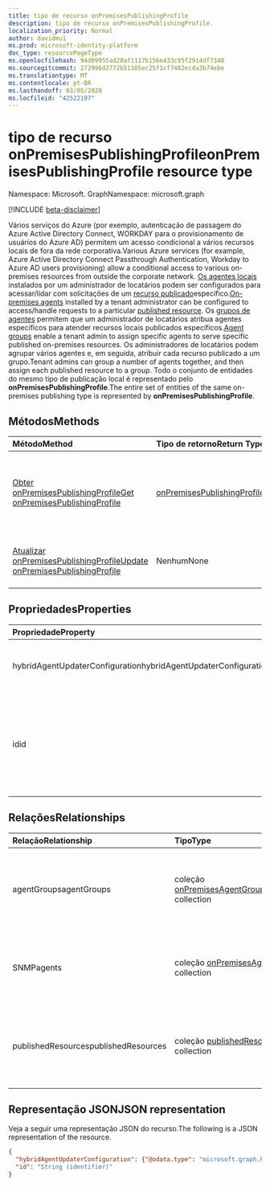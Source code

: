 ```yaml
---
title: tipo de recurso onPremisesPublishingProfile
description: tipo de recurso onPremisesPublishingProfile.
localization_priority: Normal
author: davidmu1
ms.prod: microsoft-identity-platform
doc_type: resourcePageType
ms.openlocfilehash: 94d09955ad20af1117b156e433c95f2914df7348
ms.sourcegitcommit: 272996d2772b51105ec25f1cf7482ecda3b74ebe
ms.translationtype: MT
ms.contentlocale: pt-BR
ms.lasthandoff: 03/05/2020
ms.locfileid: "42522197"
---
```

# <a name="onpremisespublishingprofile-resource-type"></a><span data-ttu-id="77f99-103">tipo de recurso onPremisesPublishingProfile</span><span class="sxs-lookup"><span data-stu-id="77f99-103">onPremisesPublishingProfile resource type</span></span>

<span data-ttu-id="77f99-104">Namespace: Microsoft. Graph</span><span class="sxs-lookup"><span data-stu-id="77f99-104">Namespace: microsoft.graph</span></span>

[!INCLUDE [beta-disclaimer](../../includes/beta-disclaimer.md)]

<span data-ttu-id="77f99-105">Vários serviços do Azure (por exemplo, autenticação de passagem do Azure Active Directory Connect, WORKDAY para o provisionamento de usuários do Azure AD) permitem um acesso condicional a vários recursos locais de fora da rede corporativa.</span><span class="sxs-lookup"><span data-stu-id="77f99-105">Various Azure services (for example, Azure Active Directory Connect Passthrough Authentication, Workday to Azure AD users provisioning) allow a conditional access to various on-premises resources from outside the corporate network.</span></span> <span data-ttu-id="77f99-106">[Os agentes locais](onpremisesagent.md) instalados por um administrador de locatários podem ser configurados para acessar/lidar com solicitações de um [recurso publicado](publishedresource.md)específico.</span><span class="sxs-lookup"><span data-stu-id="77f99-106">[On-premises agents](onpremisesagent.md) installed by a tenant administrator can be configured to access/handle requests to a particular [published resource](publishedresource.md).</span></span>
<span data-ttu-id="77f99-107">Os [grupos de agentes](onpremisesagentgroup.md) permitem que um administrador de locatários atribua agentes específicos para atender recursos locais publicados específicos.</span><span class="sxs-lookup"><span data-stu-id="77f99-107">[Agent groups](onpremisesagentgroup.md) enable a tenant admin to assign specific agents to serve specific published on-premises resources.</span></span> <span data-ttu-id="77f99-108">Os administradores de locatários podem agrupar vários agentes e, em seguida, atribuir cada recurso publicado a um grupo.</span><span class="sxs-lookup"><span data-stu-id="77f99-108">Tenant admins can group a number of agents together, and then assign each published resource to a group.</span></span> <span data-ttu-id="77f99-109">Todo o conjunto de entidades do mesmo tipo de publicação local é representado pelo **onPremisesPublishingProfile**.</span><span class="sxs-lookup"><span data-stu-id="77f99-109">The entire set of entities of the same on-premises publishing type is represented by **onPremisesPublishingProfile**.</span></span>

## <a name="methods"></a><span data-ttu-id="77f99-110">Métodos</span><span class="sxs-lookup"><span data-stu-id="77f99-110">Methods</span></span>

| <span data-ttu-id="77f99-111">Método</span><span class="sxs-lookup"><span data-stu-id="77f99-111">Method</span></span>       | <span data-ttu-id="77f99-112">Tipo de retorno</span><span class="sxs-lookup"><span data-stu-id="77f99-112">Return Type</span></span> | <span data-ttu-id="77f99-113">Descrição</span><span class="sxs-lookup"><span data-stu-id="77f99-113">Description</span></span> |
|:-------------|:------------|:------------|
| [<span data-ttu-id="77f99-114">Obter onPremisesPublishingProfile</span><span class="sxs-lookup"><span data-stu-id="77f99-114">Get onPremisesPublishingProfile</span></span>](../api/onpremisespublishingprofile-get.md) | [<span data-ttu-id="77f99-115">onPremisesPublishingProfile</span><span class="sxs-lookup"><span data-stu-id="77f99-115">onPremisesPublishingProfile</span></span>](onpremisespublishingprofile.md) | <span data-ttu-id="77f99-116">Leia as propriedades e os relacionamentos de um objeto **onPremisesPublishingProfile** .</span><span class="sxs-lookup"><span data-stu-id="77f99-116">Read the properties and relationships of an **onPremisesPublishingProfile** object.</span></span> |
| [<span data-ttu-id="77f99-117">Atualizar onPremisesPublishingProfile</span><span class="sxs-lookup"><span data-stu-id="77f99-117">Update onPremisesPublishingProfile</span></span>](../api/onpremisespublishingprofile-update.md) | <span data-ttu-id="77f99-118">Nenhum</span><span class="sxs-lookup"><span data-stu-id="77f99-118">None</span></span> | <span data-ttu-id="77f99-119">Atualize um objeto [onPremisesPublishingProfile](onpremisespublishingprofile.md) .</span><span class="sxs-lookup"><span data-stu-id="77f99-119">Update an [onPremisesPublishingProfile](onpremisespublishingprofile.md) object.</span></span>

## <a name="properties"></a><span data-ttu-id="77f99-120">Propriedades</span><span class="sxs-lookup"><span data-stu-id="77f99-120">Properties</span></span>

| <span data-ttu-id="77f99-121">Propriedade</span><span class="sxs-lookup"><span data-stu-id="77f99-121">Property</span></span>     | <span data-ttu-id="77f99-122">Tipo</span><span class="sxs-lookup"><span data-stu-id="77f99-122">Type</span></span>        | <span data-ttu-id="77f99-123">Descrição</span><span class="sxs-lookup"><span data-stu-id="77f99-123">Description</span></span> |
|:-------------|:------------|:------------|
|<span data-ttu-id="77f99-124">hybridAgentUpdaterConfiguration</span><span class="sxs-lookup"><span data-stu-id="77f99-124">hybridAgentUpdaterConfiguration</span></span>|[<span data-ttu-id="77f99-125">hybridAgentUpdaterConfiguration</span><span class="sxs-lookup"><span data-stu-id="77f99-125">hybridAgentUpdaterConfiguration</span></span>](hybridagentupdaterconfiguration.md)| <span data-ttu-id="77f99-126">Representa um objeto **hybridAgentUpdaterConfiguration** .</span><span class="sxs-lookup"><span data-stu-id="77f99-126">Represents a **hybridAgentUpdaterConfiguration** object.</span></span>|
|<span data-ttu-id="77f99-127">id</span><span class="sxs-lookup"><span data-stu-id="77f99-127">id</span></span>|<span data-ttu-id="77f99-128">String</span><span class="sxs-lookup"><span data-stu-id="77f99-128">String</span></span>| <span data-ttu-id="77f99-129">Representa um tipo de publicação.</span><span class="sxs-lookup"><span data-stu-id="77f99-129">Represents a publishing type.</span></span> <span data-ttu-id="77f99-130">Os valores possíveis são: `appProxy`, `exchangeOnline`, `authentication`, `provisioning`, `adAdministration`.</span><span class="sxs-lookup"><span data-stu-id="77f99-130">Possible values are: `appProxy`, `exchangeOnline`, `authentication`, `provisioning`, `adAdministration`.</span></span> <span data-ttu-id="77f99-131">Somente leitura.</span><span class="sxs-lookup"><span data-stu-id="77f99-131">Read-only.</span></span>|

## <a name="relationships"></a><span data-ttu-id="77f99-132">Relações</span><span class="sxs-lookup"><span data-stu-id="77f99-132">Relationships</span></span>

| <span data-ttu-id="77f99-133">Relação</span><span class="sxs-lookup"><span data-stu-id="77f99-133">Relationship</span></span> | <span data-ttu-id="77f99-134">Tipo</span><span class="sxs-lookup"><span data-stu-id="77f99-134">Type</span></span>        | <span data-ttu-id="77f99-135">Descrição</span><span class="sxs-lookup"><span data-stu-id="77f99-135">Description</span></span> |
|:-------------|:------------|:------------|
|<span data-ttu-id="77f99-136">agentGroups</span><span class="sxs-lookup"><span data-stu-id="77f99-136">agentGroups</span></span>|<span data-ttu-id="77f99-137">coleção [onPremisesAgentGroup](onpremisesagentgroup.md)</span><span class="sxs-lookup"><span data-stu-id="77f99-137">[onPremisesAgentGroup](onpremisesagentgroup.md) collection</span></span>| <span data-ttu-id="77f99-138">Lista de objetos **onPremisesAgentGroup** existentes.</span><span class="sxs-lookup"><span data-stu-id="77f99-138">List of existing **onPremisesAgentGroup** objects.</span></span> <span data-ttu-id="77f99-139">Somente leitura.</span><span class="sxs-lookup"><span data-stu-id="77f99-139">Read-only.</span></span> <span data-ttu-id="77f99-140">Anulável.</span><span class="sxs-lookup"><span data-stu-id="77f99-140">Nullable.</span></span>|
|<span data-ttu-id="77f99-141">SNMP</span><span class="sxs-lookup"><span data-stu-id="77f99-141">agents</span></span>|<span data-ttu-id="77f99-142">coleção [onPremisesAgent](onpremisesagent.md)</span><span class="sxs-lookup"><span data-stu-id="77f99-142">[onPremisesAgent](onpremisesagent.md) collection</span></span>| <span data-ttu-id="77f99-143">Lista de objetos **onPremisesAgent** existentes.</span><span class="sxs-lookup"><span data-stu-id="77f99-143">List of existed **onPremisesAgent** objects.</span></span> <span data-ttu-id="77f99-144">Somente leitura.</span><span class="sxs-lookup"><span data-stu-id="77f99-144">Read-only.</span></span> <span data-ttu-id="77f99-145">Anulável.</span><span class="sxs-lookup"><span data-stu-id="77f99-145">Nullable.</span></span>|
|<span data-ttu-id="77f99-146">publishedResources</span><span class="sxs-lookup"><span data-stu-id="77f99-146">publishedResources</span></span>|<span data-ttu-id="77f99-147">coleção [publishedResource](publishedresource.md)</span><span class="sxs-lookup"><span data-stu-id="77f99-147">[publishedResource](publishedresource.md) collection</span></span>| <span data-ttu-id="77f99-148">Lista de objetos **publishedResource** existentes.</span><span class="sxs-lookup"><span data-stu-id="77f99-148">List of existing **publishedResource** objects.</span></span> <span data-ttu-id="77f99-149">Somente leitura.</span><span class="sxs-lookup"><span data-stu-id="77f99-149">Read-only.</span></span> <span data-ttu-id="77f99-150">Anulável.</span><span class="sxs-lookup"><span data-stu-id="77f99-150">Nullable.</span></span>|

## <a name="json-representation"></a><span data-ttu-id="77f99-151">Representação JSON</span><span class="sxs-lookup"><span data-stu-id="77f99-151">JSON representation</span></span>

<span data-ttu-id="77f99-152">Veja a seguir uma representação JSON do recurso.</span><span class="sxs-lookup"><span data-stu-id="77f99-152">The following is a JSON representation of the resource.</span></span>

<!-- {
  "blockType": "resource",
  "optionalProperties": [

  ],
  "@odata.type": "microsoft.graph.onPremisesPublishingProfile",
  "baseType": "",
  "keyProperty": "id"
}-->

```json
{
  "hybridAgentUpdaterConfiguration": {"@odata.type": "microsoft.graph.hybridAgentUpdaterConfiguration"},
  "id": "String (identifier)"
}
```

<!-- uuid: 16cd6b66-4b1a-43a1-adaf-3a886856ed98
2019-02-04 14:57:30 UTC -->
<!-- {
  "type": "#page.annotation",
  "description": "onPremisesPublishingProfile resource",
  "keywords": "",
  "section": "documentation",
  "tocPath": ""
}-->
